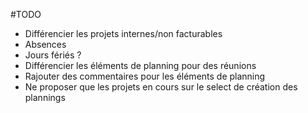 #TODO

  * Différencier les projets internes/non facturables
  * Absences
  * Jours fériés ?
  * Différencier les éléments de planning pour des réunions
  * Rajouter des commentaires pour les éléments de planning
  * Ne proposer que les projets en cours sur le select de création des plannings
